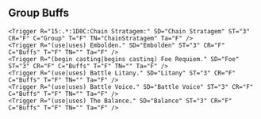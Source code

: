 ## Group Buffs
    <Trigger R="15:.*:1D0C:Chain Stratagem:" SD="Chain Stratagem" ST="3" CR="F" C="Group" T="F" TN="ChainStratagem" Ta="F" />
    <Trigger R="(use|uses) Embolden." SD="Embolden" ST="3" CR="F" C="Buffs" T="F" TN="" Ta="F" />
    <Trigger R="(begin casting|begins casting) Foe Requiem." SD="Foe" ST="3" CR="F" C="Buffs" T="F" TN="" Ta="F" />
    <Trigger R="(use|uses) Battle Litany." SD="Litany" ST="3" CR="F" C="Buffs" T="F" TN="" Ta="F" />
    <Trigger R="(use|uses) Battle Voice." SD="Battle Voice" ST="3" CR="F" C="Buffs" T="F" TN="" Ta="F" />
    <Trigger R="(use|uses) The Balance." SD="Balance" ST="3" CR="F" C="Buffs" T="F" TN="" Ta="F" />
    
